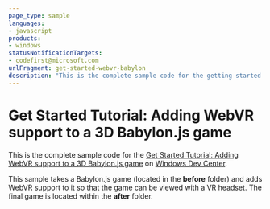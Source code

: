 ```yaml
---
page_type: sample
languages:
- javascript
products:
- windows
statusNotificationTargets:
- codefirst@microsoft.com
urlFragment: get-started-webvr-babylon
description: "This is the complete sample code for the getting started tutorial on WebVR and Babylon.js."
---
```


# Get Started Tutorial: Adding WebVR support to a 3D Babylon.js game

This is the complete sample code for the [Get Started Tutorial: Adding WebVR support to a 3D Babylon.js game](https://docs.microsoft.com/en-us/windows/uwp/get-started/adding-webvr-to-a-babylonjs-game) on [Windows Dev Center](https://developer.microsoft.com/en-us/windows).

This sample takes a Babylon.js game (located in the **before** folder) and adds WebVR support to it so that the game can be viewed with a VR headset.
The final game is located within the **after** folder.
